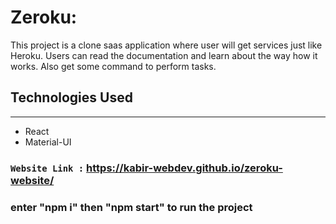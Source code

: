 # Zeroku: 
This project is a clone saas application where user will get services just like Heroku. Users can read the documentation and learn about the way how it works. Also get some
command to perform tasks.

## Technologies Used
------------
- React 
- Material-UI

###  `Website Link :` https://kabir-webdev.github.io/zeroku-website/

### enter "npm i" then "npm start" to run the project
